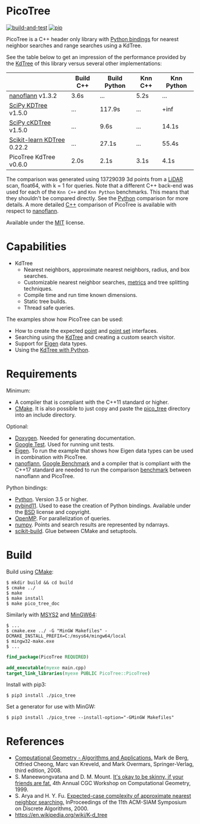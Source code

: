 # PicoTree

[![build-and-test](https://github.com/Jaybro/pico_tree/workflows/build-and-test/badge.svg)](https://github.com/Jaybro/pico_tree/actions?query=workflow%3Abuild-and-test) [![pip](https://github.com/Jaybro/pico_tree/workflows/pip/badge.svg)](https://github.com/Jaybro/pico_tree/actions?query=workflow%3Apip)

PicoTree is a C++ header only library with [Python bindings](https://github.com/pybind/pybind11) for nearest neighbor searches and range searches using a KdTree.

See the table below to get an impression of the performance provided by the [KdTree](https://en.wikipedia.org/wiki/K-d_tree) of this library versus several other implementations:

|                                     | Build C++ | Build Python  | Knn C++   | Knn Python  |
| ----------------------------------- | --------- | ------------- | ----------| ----------- |
| [nanoflann][nano] v1.3.2            | 3.6s      | ...           | 5.2s      | ...         |
| [SciPy KDTree][sppk] v1.5.0         | ...       | 117.9s        | ...       | +inf        |
| [SciPy cKDTree][spck] v1.5.0        | ...       | 9.6s          | ...       | 14.1s       |
| [Scikit-learn KDTree][skck] 0.22.2  | ...       | 27.1s         | ...       | 55.4s       |
| PicoTree KdTree v0.6.0              | 2.0s      | 2.1s          | 3.1s      | 4.1s        |

The comparison was generated using 13729039 3d points from a [LiDAR](./docs/benchmark.md) scan, float64, with k = 1 for queries. Note that a different C++ back-end was used for each of the `Knn C++` and `Knn Python` benchmarks. This means that they shouldn't be compared directly. See the [Python](./examples/python/kd_tree.py) comparison for more details. A more detailed [C++](./docs/benchmark.md) comparison of PicoTree is available with respect to [nanoflann][nano].

Available under the [MIT](https://en.wikipedia.org/wiki/MIT_License) license.

[nano]: https://github.com/jlblancoc/nanoflann
[sppk]: https://docs.scipy.org/doc/scipy/reference/generated/scipy.spatial.KDTree.html
[spck]: https://docs.scipy.org/doc/scipy/reference/generated/scipy.spatial.cKDTree.html
[skck]: https://scikit-learn.org/stable/modules/generated/sklearn.neighbors.KDTree.html

# Capabilities

* KdTree
  * Nearest neighbors, approximate nearest neighbors, radius, and box searches.
  * Customizable nearest neighbor searches, [metrics](https://en.wikipedia.org/wiki/Metric_(mathematics)) and tree splitting techniques.
  * Compile time and run time known dimensions.
  * Static tree builds.
  * Thread safe queries.

The examples show how PicoTree can be used:

* How to create the expected [point](./examples/pico_common/point.hpp) and [point set](./examples/pico_common/pico_adaptor.hpp) interfaces.
* Searching using the [KdTree](./examples/kd_tree/kd_tree.cpp) and creating a custom search visitor.
* Support for [Eigen](./examples/eigen/eigen.cpp) data types.
* Using the [KdTree with Python](./examples/python/kd_tree.py).

# Requirements

Minimum:

* A compiler that is compliant with the C++11 standard or higher.
* [CMake](https://cmake.org/). It is also possible to just copy and paste the [pico_tree](./src/pico_tree/) directory into an include directory.

Optional:

* [Doxygen](https://www.doxygen.nl). Needed for generating documentation.
* [Google Test](https://github.com/google/googletest). Used for running unit tests.
* [Eigen](http://eigen.tuxfamily.org). To run the example that shows how Eigen data types can be used in combination with PicoTree.
* [nanoflann](https://github.com/jlblancoc/nanoflann), [Google Benchmark](https://github.com/google/benchmark) and a compiler that is compliant with the C++17 standard are needed to run the comparison [benchmark](./docs/benchmark.md) between nanoflann and PicoTree.

Python bindings:
* [Python](https://www.python.org/). Version 3.5 or higher.
* [pybind11](https://github.com/pybind/pybind11). Used to ease the creation of Python bindings. Available under the [BSD](https://github.com/pybind/pybind11/blob/master/LICENSE) license and copyright.
* [OpenMP](https://www.openmp.org/). For parallelization of queries.
* [numpy](https://numpy.org/). Points and search results are represented by ndarrays.
* [scikit-build](https://scikit-build.readthedocs.io/). Glue between CMake and setuptools.

# Build

Build using [CMake](https://cmake.org/):

```console
$ mkdir build && cd build
$ cmake ../
$ make
$ make install
$ make pico_tree_doc
```

Similarly with [MSYS2](https://github.com/msys2/) and [MinGW64](http://mingw-w64.org/):

```console
$ ...
$ cmake.exe ../ -G "MinGW Makefiles" -DCMAKE_INSTALL_PREFIX=C:/msys64/mingw64/local
$ mingw32-make.exe
$ ...
```

```cmake
find_package(PicoTree REQUIRED)

add_executable(myexe main.cpp)
target_link_libraries(myexe PUBLIC PicoTree::PicoTree)
```

Install with pip3:

```console
$ pip3 install ./pico_tree
```

Set a generator for use with MinGW:

```console
$ pip3 install ./pico_tree --install-option="-GMinGW Makefiles"
```

# References

* [Computational Geometry - Algorithms and Applications.](https://www.springer.com/gp/book/9783540779735) Mark de Berg, Otfried Cheong, Marc van Kreveld, and Mark Overmars, Springer-Verlag, third edition, 2008.
* S. Maneewongvatana and D. M. Mount. [It's okay to be skinny, if your friends are fat.](http://www.cs.umd.edu/~mount/Papers/cgc99-smpack.pdf) 4th Annual CGC Workshop on Computational Geometry, 1999.
* S. Arya and H. Y. Fu. [Expected-case complexity of approximate nearest neighbor searching.](https://www.cse.ust.hk/faculty/arya/pub/exp.pdf) InProceedings of the 11th ACM-SIAM Symposium on Discrete Algorithms, 2000.
* https://en.wikipedia.org/wiki/K-d_tree
